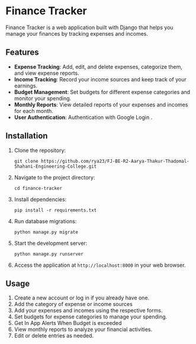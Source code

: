 # Finance Tracker

Finance Tracker is a web application built with Django that helps you manage your finances by tracking expenses and incomes.

## Features

- **Expense Tracking**: Add, edit, and delete expenses, categorize them, and view expense reports.
- **Income Tracking**: Record your income sources and keep track of your earnings.
- **Budget Management**: Set budgets for different expense categories and monitor your spending.
- **Monthly Reports**: View detailed reports of your expenses and incomes for each month.
- **User Authentication**: Authentication with Google Login .

## Installation

1. Clone the repository:

   ```
   git clone https://github.com/rya23/FJ-BE-R2-Aarya-Thakur-Thadomal-Shahani-Engineering-College.git
   ```

2. Navigate to the project directory:

   ```
   cd finance-tracker
   ```

3. Install dependencies:

   ```
   pip install -r requirements.txt
   ```

4. Run database migrations:

   ```
   python manage.py migrate
   ```

5. Start the development server:

   ```
   python manage.py runserver
   ```

6. Access the application at `http://localhost:8000` in your web browser.

## Usage

1. Create a new account or log in if you already have one.
2. Add the category of expense or income sources
3. Add your expenses and incomes using the respective forms.
4. Set budgets for expense categories to manage your spending.
7. Get In App Alerts When Budget is exceeded
5. View monthly reports to analyze your financial activities.
6. Edit or delete entries as needed.
